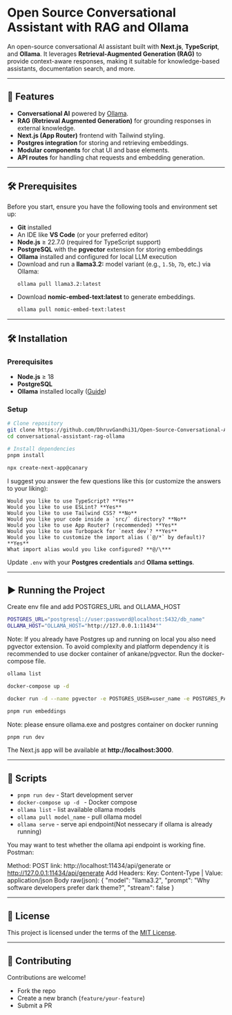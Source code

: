 # Open Source Conversational Assistant with RAG and Ollama

An open-source conversational AI assistant built with **Next.js**, **TypeScript**, and **Ollama**. It leverages **Retrieval-Augmented Generation (RAG)** to provide context-aware responses, making it suitable for knowledge-based assistants, documentation search, and more.

---

## 🚀 Features
- **Conversational AI** powered by [Ollama](https://ollama.ai/).  
- **RAG (Retrieval Augmented Generation)** for grounding responses in external knowledge.  
- **Next.js (App Router)** frontend with Tailwind styling.  
- **Postgres integration** for storing and retrieving embeddings.  
- **Modular components** for chat UI and base elements.  
- **API routes** for handling chat requests and embedding generation.  

---

## 🛠️ Prerequisites

Before you start, ensure you have the following tools and environment set up:

- **Git** installed  
- An IDE like **VS Code** (or your preferred editor)  
- **Node.js** ≥ 22.7.0 (required for TypeScript support)  
- **PostgreSQL** with the **pgvector** extension for storing embeddings  
- **Ollama** installed and configured for local LLM execution  
- Download and run a **llama3.2:** model variant (e.g., `1.5b`, `7b`, etc.) via Ollama:  
  ```bash
  ollama pull llama3.2:latest
   ```
- Download **nomic-embed-text:latest** to generate embeddings.
  ```bash
  ollama pull nomic-embed-text:latest
   ```

---

## 🛠️ Installation

### Prerequisites
- **Node.js** ≥ 18
- **PostgreSQL**
- **Ollama** installed locally ([Guide](https://ollama.ai/download))

### Setup
```bash
# Clone repository
git clone https://github.com/DhruvGandhi31/Open-Source-Conversational-Assistant-with-RAG-and-Ollama
cd conversational-assistant-rag-ollama

# Install dependencies
pnpm install

npx create-next-app@canary

```

I suggest you answer the few questions like this (or customize the answers to your liking):

```
Would you like to use TypeScript? **Yes**
Would you like to use ESLint? **Yes**
Would you like to use Tailwind CSS? **No**
Would you like your code inside a `src/` directory? **No**
Would you like to use App Router? (recommended) **Yes**
Would you like to use Turbopack for `next dev`? **Yes**
Would you like to customize the import alias (`@/*` by default)? **Yes**
What import alias would you like configured? **@/\***
```

Update `.env` with your **Postgres credentials** and **Ollama settings**.

---

## ▶️ Running the Project
Create env file and add POSTGRES_URL and OLLAMA_HOST

```bash
POSTGRES_URL="postgresql://user:password@localhost:5432/db_name"
OLLAMA_HOST="OLLAMA_HOST="http://127.0.0.1:11434""
```

Note: If you already have Postgres up and running on local you also need pgvector extension. To avoid complexity and platform dependency it is recommended to use docker container of ankane/pgvector. Run the docker-compose file.

```bash
ollama list
```

```bash
docker-compose up -d
```

```bash
docker run -d --name pgvector -e POSTGRES_USER=user_name -e POSTGRES_PASSWORD=pswd -e POSTGRES_DB=db_name -p 5433:5432 ankane/pgvector
```

```bash
pnpm run embeddings 
```

Note: please ensure ollama.exe and postgres container on docker running

```bash
pnpm run dev
```

The Next.js app will be available at **http://localhost:3000**.

---

## 📖 Scripts
- `pnpm run dev` - Start development server  
- `docker-compose up -d ` - Docker compose 
- `ollama list` - list available ollama models
- `ollama pull model_name` - pull ollama model
- `ollama serve` - serve api endpoint(Not nessecary if ollama is already running)

You may want to test whether the ollama api endpoint is working fine.
Postman:

Method: POST
link: http://localhost:11434/api/generate or http://127.0.0.1:11434/api/generate
Add Headers: Key: Content-Type | Value: application/json 
Body raw(json):
{
  "model": "llama3.2",
  "prompt": "Why software developers prefer dark theme?",
  "stream": false
}

---

## 📜 License
This project is licensed under the terms of the [MIT License](LICENSE.md).  

---

## 🤝 Contributing
Contributions are welcome!  
- Fork the repo  
- Create a new branch (`feature/your-feature`)  
- Submit a PR  

